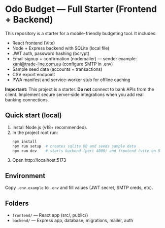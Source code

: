 # Odo Budget — Full Starter (Frontend + Backend)

This repository is a starter for a mobile-friendly budgeting tool. It includes:
- React frontend (Vite)
- Node + Express backend with SQLite (local file)
- JWT auth, password hashing (bcrypt)
- Email signup + confirmation (nodemailer) — sender example: xani@trade-line.com.au (configure SMTP in .env)
- Sample seed data (accounts + transactions)
- CSV export endpoint
- PWA manifest and service-worker stub for offline caching

**Important:** This project is a starter. **Do not** connect to bank APIs from the client. Implement secure server-side integrations when you add real banking connections.

## Quick start (local)
1. Install Node.js (v18+ recommended).
2. In the project root run:
   ```bash
   npm install
   npm run setup  # creates sqlite DB and seeds sample data
   npm run dev    # starts backend (port 4000) and frontend (vite on 5173)
   ```
3. Open http://localhost:5173

## Environment
Copy `.env.example` to `.env` and fill values (JWT secret, SMTP creds, etc).

## Folders
- `frontend/` — React app (src/, public/)
- `backend/` — Express app, database, migrations, mailer, auth
